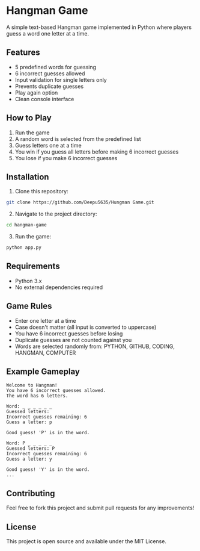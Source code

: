 # Hangman Game

A simple text-based Hangman game implemented in Python where players guess a word one letter at a time.

## Features

- 5 predefined words for guessing
- 6 incorrect guesses allowed
- Input validation for single letters only
- Prevents duplicate guesses
- Play again option
- Clean console interface

## How to Play

1. Run the game
2. A random word is selected from the predefined list
3. Guess letters one at a time
4. You win if you guess all letters before making 6 incorrect guesses
5. You lose if you make 6 incorrect guesses

## Installation

1. Clone this repository:
```bash
git clone https://github.com/Deepu5635/Hungman Game.git
```

2. Navigate to the project directory:
```bash
cd hangman-game
```

3. Run the game:
```bash
python app.py
```

## Requirements

- Python 3.x
- No external dependencies required

## Game Rules

- Enter one letter at a time
- Case doesn't matter (all input is converted to uppercase)
- You have 6 incorrect guesses before losing
- Duplicate guesses are not counted against you
- Words are selected randomly from: PYTHON, GITHUB, CODING, HANGMAN, COMPUTER

## Example Gameplay

```
Welcome to Hangman!
You have 6 incorrect guesses allowed.
The word has 6 letters.

Word: _ _ _ _ _ _
Guessed letters: 
Incorrect guesses remaining: 6
Guess a letter: p

Good guess! 'P' is in the word.

Word: P _ _ _ _ _
Guessed letters: P
Incorrect guesses remaining: 6
Guess a letter: y

Good guess! 'Y' is in the word.
...
```

## Contributing

Feel free to fork this project and submit pull requests for any improvements!

## License

This project is open source and available under the MIT License.
